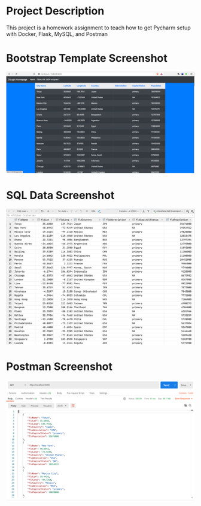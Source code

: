 # Project Description
This project is a homework assignment to teach how to get Pycharm setup with Docker, Flask, MySQL, and Postman

# Bootstrap Template Screenshot
![bootstrap template](screenshots/sql2.png)

# SQL Data Screenshot
![pycharm data query](screenshots/query.png)

# Postman Screenshot
![postman request output](screenshots/postman.png)